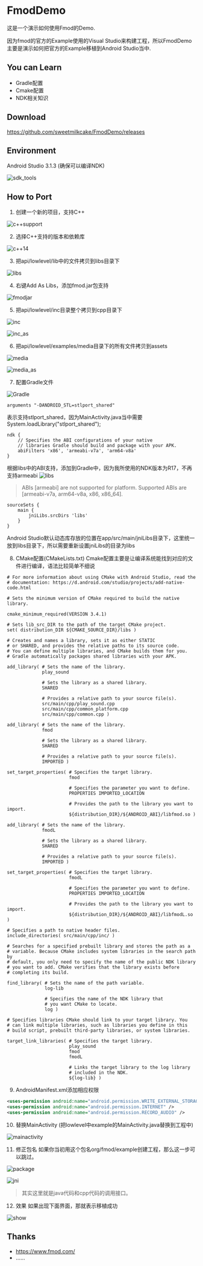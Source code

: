 # FmodDemo
这是一个演示如何使用Fmod的Demo.

因为fmod的官方的Example使用的Visual Studio来构建工程，所以FmodDemo主要是演示如何把官方的Example移植到Android Studio当中.

## You can Learn
* Gradle配置
* Cmake配置
* NDK相关知识

## Download
https://github.com/sweetmilkcake/FmodDemo/releases

## Environment
Android Studio 3.1.3 (确保可以编译NDK)

![sdk_tools](https://github.com/sweetmilkcake/FmodDemo/blob/master/Screenshots/sdk_tools.png)

## How to Port
1. 创建一个新的项目，支持C++

![c++support](https://github.com/sweetmilkcake/FmodDemo/blob/master/Screenshots/c++support.png)

2. 选择C++支持的版本和依赖库

![c++14](https://github.com/sweetmilkcake/FmodDemo/blob/master/Screenshots/c++14.png)

3. 把api/lowlevel/lib中的文件拷贝到libs目录下

![libs](https://github.com/sweetmilkcake/FmodDemo/blob/master/Screenshots/libs.png)

4. 右键Add As Libs，添加fmod.jar包支持

![fmodjar](https://github.com/sweetmilkcake/FmodDemo/blob/master/Screenshots/fmodjar.png)

5. 把api/lowlevel/inc目录整个拷贝到cpp目录下

![inc](https://github.com/sweetmilkcake/FmodDemo/blob/master/Screenshots/inc.png)

![inc_as](https://github.com/sweetmilkcake/FmodDemo/blob/master/Screenshots/inc_as.png)

6. 把api/lowlevel/examples/media目录下的所有文件拷贝到assets

![media](https://github.com/sweetmilkcake/FmodDemo/blob/master/Screenshots/media.png)

![media_as](https://github.com/sweetmilkcake/FmodDemo/blob/master/Screenshots/media_as.png)

7. 配置Gradle文件

![Gradle](https://github.com/sweetmilkcake/FmodDemo/blob/master/Screenshots/Gradle.png)

```
arguments "-DANDROID_STL=stlport_shared"
```
表示支持stlport_shared，因为MainActivity.java当中需要System.loadLibrary("stlport_shared");

```
ndk {
    // Specifies the ABI configurations of your native
    // libraries Gradle should build and package with your APK.
    abiFilters 'x86', 'armeabi-v7a', 'arm64-v8a'
}
```
根据libs中的ABI支持，添加到Gradle中，因为我所使用的NDK版本为R17，不再支持armeabi
![libs](https://github.com/sweetmilkcake/FmodDemo/blob/master/Screenshots/libs.png)
>ABIs [armeabi] are not supported for platform. Supported ABIs are [armeabi-v7a, arm64-v8a, x86, x86_64].

```
sourceSets {
    main {
        jniLibs.srcDirs 'libs'
    }
}
```
Android Studio默认动态库存放的位置在app/src/main/jniLibs目录下，这里统一放到libs目录下，所以需要重新设置jniLibs的目录为libs

8. CMake配置(CMakeLists.txt)
Cmake配置主要是让编译系统能找到对应的文件进行编译，语法比较简单不细说
```make
# For more information about using CMake with Android Studio, read the
# documentation: https://d.android.com/studio/projects/add-native-code.html

# Sets the minimum version of CMake required to build the native library.

cmake_minimum_required(VERSION 3.4.1)

# Sets lib_src_DIR to the path of the target CMake project.
set( distribution_DIR ${CMAKE_SOURCE_DIR}/libs )

# Creates and names a library, sets it as either STATIC
# or SHARED, and provides the relative paths to its source code.
# You can define multiple libraries, and CMake builds them for you.
# Gradle automatically packages shared libraries with your APK.

add_library( # Sets the name of the library.
             play_sound

             # Sets the library as a shared library.
             SHARED

             # Provides a relative path to your source file(s).
             src/main/cpp/play_sound.cpp
             src/main/cpp/common_platform.cpp
             src/main/cpp/common.cpp )

add_library( # Sets the name of the library.
             fmod

             # Sets the library as a shared library.
             SHARED

             # Provides a relative path to your source file(s).
             IMPORTED )

set_target_properties( # Specifies the target library.
                       fmod

                       # Specifies the parameter you want to define.
                       PROPERTIES IMPORTED_LOCATION

                       # Provides the path to the library you want to import.
                       ${distribution_DIR}/${ANDROID_ABI}/libfmod.so )

add_library( # Sets the name of the library.
             fmodL

             # Sets the library as a shared library.
             SHARED

             # Provides a relative path to your source file(s).
             IMPORTED )

set_target_properties( # Specifies the target library.
                       fmodL

                       # Specifies the parameter you want to define.
                       PROPERTIES IMPORTED_LOCATION

                       # Provides the path to the library you want to import.
                       ${distribution_DIR}/${ANDROID_ABI}/libfmodL.so )

# Specifies a path to native header files.
include_directories( src/main/cpp/inc/ )

# Searches for a specified prebuilt library and stores the path as a
# variable. Because CMake includes system libraries in the search path by
# default, you only need to specify the name of the public NDK library
# you want to add. CMake verifies that the library exists before
# completing its build.

find_library( # Sets the name of the path variable.
              log-lib

              # Specifies the name of the NDK library that
              # you want CMake to locate.
              log )

# Specifies libraries CMake should link to your target library. You
# can link multiple libraries, such as libraries you define in this
# build script, prebuilt third-party libraries, or system libraries.

target_link_libraries( # Specifies the target library.
                       play_sound
                       fmod
                       fmodL

                       # Links the target library to the log library
                       # included in the NDK.
                       ${log-lib} )
```

9. AndroidManifest.xml添加相应权限
```xml
<uses-permission android:name="android.permission.WRITE_EXTERNAL_STORAGE" />
<uses-permission android:name="android.permission.INTERNET" />
<uses-permission android:name="android.permission.RECORD_AUDIO" />
```

10. 替换MainActivity (把lowlevel中example的MainActivity.java替换到工程中)

![mainactivity](https://github.com/sweetmilkcake/FmodDemo/blob/master/Screenshots/mainactivity.png)

11. 修正包名
如果你当初用这个包名org/fmod/example创建工程，那么这一步可以跳过。

![package](https://github.com/sweetmilkcake/FmodDemo/blob/master/Screenshots/package.png)

![jni](https://github.com/sweetmilkcake/FmodDemo/blob/master/Screenshots/jni.png)

>其实这里就是java代码和cpp代码的调用接口。

12. 效果
如果出现下面界面，那就表示移植成功

![show](https://github.com/sweetmilkcake/FmodDemo/blob/master/Screenshots/show.png)

## Thanks
* https://www.fmod.com/
* ......
